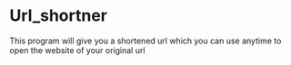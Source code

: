 # Url_shortner
This program will give you a shortened url which you can use anytime to open the website of your original url
